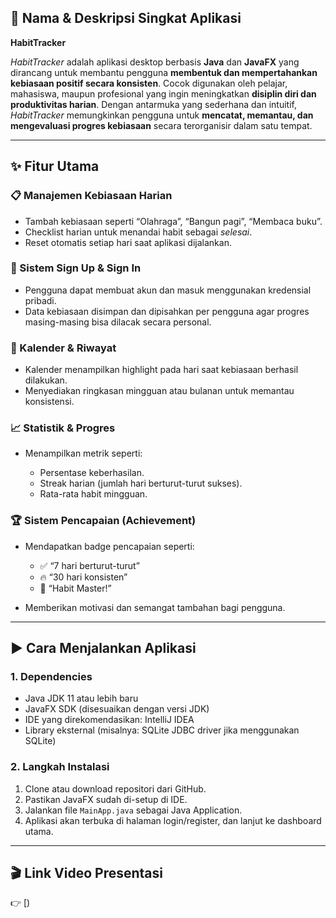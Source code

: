 ## 📌 Nama & Deskripsi Singkat Aplikasi

**HabitTracker**

*HabitTracker* adalah aplikasi desktop berbasis **Java** dan **JavaFX** yang dirancang untuk membantu pengguna **membentuk dan mempertahankan kebiasaan positif secara konsisten**.
Cocok digunakan oleh pelajar, mahasiswa, maupun profesional yang ingin meningkatkan **disiplin diri dan produktivitas harian**.
Dengan antarmuka yang sederhana dan intuitif, *HabitTracker* memungkinkan pengguna untuk **mencatat, memantau, dan mengevaluasi progres kebiasaan** secara terorganisir dalam satu tempat.

---

## ✨ Fitur Utama

### 📋 Manajemen Kebiasaan Harian

* Tambah kebiasaan seperti “Olahraga”, “Bangun pagi”, “Membaca buku”.
* Checklist harian untuk menandai habit sebagai *selesai*.
* Reset otomatis setiap hari saat aplikasi dijalankan.

### 💾 Sistem Sign Up & Sign In

* Pengguna dapat membuat akun dan masuk menggunakan kredensial pribadi.
* Data kebiasaan disimpan dan dipisahkan per pengguna agar progres masing-masing bisa dilacak secara personal.

### 📆 Kalender & Riwayat

* Kalender menampilkan highlight pada hari saat kebiasaan berhasil dilakukan.
* Menyediakan ringkasan mingguan atau bulanan untuk memantau konsistensi.

### 📈 Statistik & Progres

* Menampilkan metrik seperti:

  * Persentase keberhasilan.
  * Streak harian (jumlah hari berturut-turut sukses).
  * Rata-rata habit mingguan.

### 🏆 Sistem Pencapaian (Achievement)

* Mendapatkan badge pencapaian seperti:

  * ✅ “7 hari berturut-turut”
  * 🔥 “30 hari konsisten”
  * 🧘 “Habit Master!”
* Memberikan motivasi dan semangat tambahan bagi pengguna.

---

## ▶️ Cara Menjalankan Aplikasi

### 1. **Dependencies**

* Java JDK 11 atau lebih baru
* JavaFX SDK (disesuaikan dengan versi JDK)
* IDE yang direkomendasikan: IntelliJ IDEA
* Library eksternal (misalnya: SQLite JDBC driver jika menggunakan SQLite)

### 2. **Langkah Instalasi**

1. Clone atau download repositori dari GitHub.
2. Pastikan JavaFX sudah di-setup di IDE.
3. Jalankan file `MainApp.java` sebagai Java Application.
4. Aplikasi akan terbuka di halaman login/register, dan lanjut ke dashboard utama.

---

## 🎬 Link Video Presentasi

👉 [)

